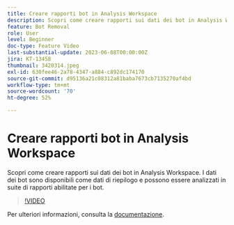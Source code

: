 ```yaml
---
title: Creare rapporti bot in Analysis Workspace
description: Scopri come creare rapporti sui dati dei bot in Analysis Workspace. I dati dei bot sono disponibili come dati di riepilogo e possono essere analizzati in suite di rapporti abilitate per i bot.
feature: Bot Removal
role: User
level: Beginner
doc-type: Feature Video
last-substantial-update: 2023-06-08T00:00:00Z
jira: KT-13458
thumbnail: 3420314.jpeg
exl-id: 630fee46-2a78-4347-a884-c892dc174170
source-git-commit: d95136a21c08312a81baba7673cb7135270af4bd
workflow-type: tm+mt
source-wordcount: '70'
ht-degree: 52%

---
```


# Creare rapporti bot in Analysis Workspace

Scopri come creare rapporti sui dati dei bot in Analysis Workspace. I dati dei bot sono disponibili come dati di riepilogo e possono essere analizzati in suite di rapporti abilitate per i bot.

>[!VIDEO](https://video.tv.adobe.com/v/3447645/?learn=on&captions=ita)

Per ulteriori informazioni, consulta la [documentazione](https://experienceleague.adobe.com/docs/analytics/components/dimensions/bot-name.html?lang=it).
